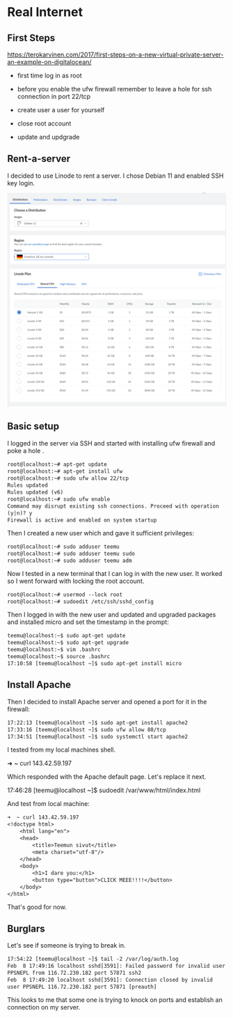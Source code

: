 # Real Internet

## First Steps

https://terokarvinen.com/2017/first-steps-on-a-new-virtual-private-server-an-example-on-digitalocean/

* first time log in as root

* before you enable the ufw firewall remember to leave a hole for ssh connection in port 22/tcp

* create user a user for yourself

* close root account

* update and updgrade

## Rent-a-server

I decided to use Linode to rent a server. I chose Debian 11 and enabled SSH key login.

![First Linode](./assets/images/firstLinode.png)

## Basic setup

I logged in the server via SSH and started with installing ufw firewall and poke a hole .

	root@localhost:~# apt-get update
	root@localhost:~# apt-get install ufw
	root@localhost:~# sudo ufw allow 22/tcp
	Rules updated
	Rules updated (v6)
	root@localhost:~# sudo ufw enable
	Command may disrupt existing ssh connections. Proceed with operation (y|n)? y
	Firewall is active and enabled on system startup

Then I created a new user which and gave it sufficient privileges:

	root@localhost:~# sudo adduser teemu
	root@localhost:~# sudo adduser teemu sudo
	root@localhost:~# sudo adduser teemu adm

Now I tested in a new terminal that I can log in with the new user. It worked so I went forward with locking the root account.

	root@localhost:~# usermod --lock root
	root@localhost:~# sudoedit /etc/ssh/sshd_config

Then I logged in with the new user and updated and upgraded packages and installed micro and set the timestamp in the prompt:

	teemu@localhost:~$ sudo apt-get update
	teemu@localhost:~$ sudo apt-get upgrade
	teemu@localhost:~$ vim .bashrc
	teemu@localhost:~$ source .bashrc
	17:10:58 [teemu@localhost ~]$ sudo apt-get install micro

## Install Apache

Then I decided to install Apache server and opened a port for it in the firewall:

	17:22:13 [teemu@localhost ~]$ sudo apt-get install apache2
	17:33:16 [teemu@localhost ~]$ sudo ufw allow 80/tcp
	17:34:51 [teemu@localhost ~]$ sudo systemctl start apache2

I tested from my local machines shell. 

➜  ~ curl 143.42.59.197

Which responded with the Apache default page. Let's replace it next.

17:46:28 [teemu@localhost ~]$ sudoedit /var/www/html/index.html

And test from local machine:

	➜  ~ curl 143.42.59.197
	<!doctype html>
		<html lang="en">
		<head>
			<title>Teemun sivut</title>
			<meta charset="utf-8"/>
		</head>
		<body>
			<h1>I dare you:</h1>
			<button type="button">CLICK MEEE!!!!</button>
		</body>
	</html>

That's good for now.

## Burglars

Let's see if someone is trying to break in.

	17:54:22 [teemu@localhost ~]$ tail -2 /var/log/auth.log
	Feb  8 17:49:16 localhost sshd[3591]: Failed password for invalid user PPSNEPL from 116.72.230.182 port 57871 ssh2
	Feb  8 17:49:20 localhost sshd[3591]: Connection closed by invalid user PPSNEPL 116.72.230.182 port 57871 [preauth]

This looks to me that some one is trying to knock on ports and establish an connection on my server.
